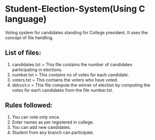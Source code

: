 # Student-Election-System(Using C language)
Voting system for candidates standing for College president.
It uses the concept of file handling.

## List of files:
1. candidates.txt = This file contains the number of candidates participating in elections.
2. number.txt = This contains no of votes for each candidate.
3. voters.txt = This contains the voters who have voted.
4. dstruct.c = This file compute the winner of election by computing the votes for each candidates from the file number.txt.

## Rules followed:
1. You can vote only once.
2. Enter names as per registered in college.
3. You can add new candidates.
4. Student from any branch can participate.
